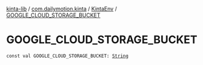 [kinta-lib](../../index.md) / [com.dailymotion.kinta](../index.md) / [KintaEnv](index.md) / [GOOGLE_CLOUD_STORAGE_BUCKET](./-g-o-o-g-l-e_-c-l-o-u-d_-s-t-o-r-a-g-e_-b-u-c-k-e-t.md)

# GOOGLE_CLOUD_STORAGE_BUCKET

`const val GOOGLE_CLOUD_STORAGE_BUCKET: `[`String`](https://kotlinlang.org/api/latest/jvm/stdlib/kotlin/-string/index.html)